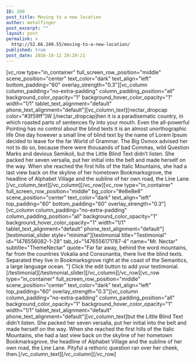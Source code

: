 ```yaml
---
ID: 289
post_title: Moving to a new location
author: metalfinger
post_excerpt: ""
layout: post
permalink: >
  http://52.66.249.55/moving-to-a-new-location/
published: true
post_date: 2016-10-12 20:20:21
---
```

[vc_row type="in_container" full_screen_row_position="middle" scene_position="center" text_color="dark" text_align="left" bottom_padding="60" overlay_strength="0.3"][vc_column column_padding="no-extra-padding" column_padding_position="all" background_color_opacity="1" background_hover_color_opacity="1" width="1/1" tablet_text_alignment="default" phone_text_alignment="default"][vc_column_text][nectar_dropcap color="#3f59ff"]W [/nectar_dropcap]hen it is a paradisematic country, in which roasted parts of sentences fly into your mouth. Even the all-powerful Pointing has no control about the blind texts it is an almost unorthographic life One day however a small line of blind text by the name of Lorem Ipsum decided to leave for the far World of Grammar. The Big Oxmox advised her not to do so, because there were thousands of bad Commas, wild Question Marks and devious Semikoli, but the Little Blind Text didn’t listen. She packed her seven versalia, put her initial into the belt and made herself on the way. When she reached the first hills of the Italic Mountains, she had a last view back on the skyline of her hometown Bookmarksgrove, the headline of Alphabet Village and the subline of her own road, the Line Lane.[/vc_column_text][/vc_column][/vc_row][vc_row type="in_container" full_screen_row_position="middle" bg_color="#e8e8e8" scene_position="center" text_color="dark" text_align="left" top_padding="60" bottom_padding="60" overlay_strength="0.3"][vc_column column_padding="no-extra-padding" column_padding_position="all" background_color_opacity="1" background_hover_color_opacity="1" width="1/1" tablet_text_alignment="default" phone_text_alignment="default"][testimonial_slider style="minimal"][testimonial title="Testimonial" id="1476556082-1-28" tab_id="1476556171787-4" name="Mr. Nectar" subtitle="ThemeNectar" quote="Far far away, behind the word mountains, far from the countries Vokalia and Consonantia, there live the blind texts. Separated they live in Bookmarksgrove right at the coast of the Semantics, a large language ocean. "] Click the edit button to add your testimonial. [/testimonial][/testimonial_slider][/vc_column][/vc_row][vc_row type="in_container" full_screen_row_position="middle" scene_position="center" text_color="dark" text_align="left" top_padding="60" overlay_strength="0.3"][vc_column column_padding="no-extra-padding" column_padding_position="all" background_color_opacity="1" background_hover_color_opacity="1" width="1/1" tablet_text_alignment="default" phone_text_alignment="default"][vc_column_text]but the Little Blind Text didn’t listen. She packed her seven versalia, put her initial into the belt and made herself on the way. When she reached the first hills of the Italic Mountains, she had a last view back on the skyline of her hometown Bookmarksgrove, the headline of Alphabet Village and the subline of her own road, the Line Lane. Pityful a rethoric question ran over her cheek, then.[/vc_column_text][/vc_column][/vc_row]
